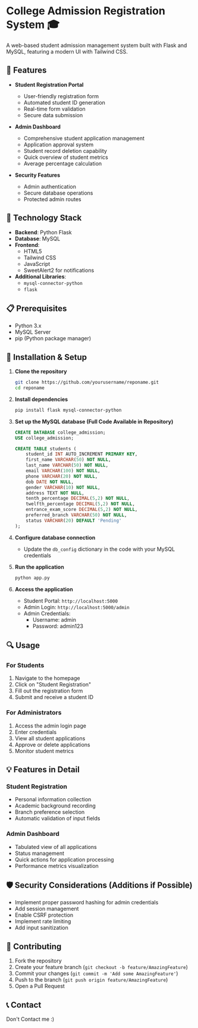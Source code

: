# College Admission Registration System 🎓

A web-based student admission management system built with Flask and MySQL, featuring a modern UI with Tailwind CSS.

## 🌟 Features

- **Student Registration Portal**
  - User-friendly registration form
  - Automated student ID generation
  - Real-time form validation
  - Secure data submission

- **Admin Dashboard**
  - Comprehensive student application management
  - Application approval system
  - Student record deletion capability
  - Quick overview of student metrics
  - Average percentage calculation

- **Security Features**
  - Admin authentication
  - Secure database operations
  - Protected admin routes

## 🔧 Technology Stack

- **Backend**: Python Flask
- **Database**: MySQL
- **Frontend**: 
  - HTML5
  - Tailwind CSS
  - JavaScript
  - SweetAlert2 for notifications
- **Additional Libraries**:
  - `mysql-connector-python`
  - `flask`

## 📋 Prerequisites

- Python 3.x
- MySQL Server
- pip (Python package manager)

## 🚀 Installation & Setup

1. **Clone the repository**
   ```bash
   git clone https://github.com/yourusername/reponame.git
   cd reponame
   ```


2. **Install dependencies**
   ```bash
   pip install flask mysql-connector-python
   ```

3. **Set up the MySQL database (Full Code Available in Repository)** 
   ```sql
   CREATE DATABASE college_admission;
   USE college_admission;

   CREATE TABLE students (
       student_id INT AUTO_INCREMENT PRIMARY KEY,
       first_name VARCHAR(50) NOT NULL,
       last_name VARCHAR(50) NOT NULL,
       email VARCHAR(100) NOT NULL,
       phone VARCHAR(20) NOT NULL,
       dob DATE NOT NULL,
       gender VARCHAR(10) NOT NULL,
       address TEXT NOT NULL,
       tenth_percentage DECIMAL(5,2) NOT NULL,
       twelfth_percentage DECIMAL(5,2) NOT NULL,
       entrance_exam_score DECIMAL(5,2) NOT NULL,
       preferred_branch VARCHAR(50) NOT NULL,
       status VARCHAR(20) DEFAULT 'Pending'
   );
   ```

4. **Configure database connection**
   - Update the `db_config` dictionary in the code with your MySQL credentials

5. **Run the application**
   ```bash
   python app.py
   ```

6. **Access the application**
   - Student Portal: `http://localhost:5000`
   - Admin Login: `http://localhost:5000/admin`
   - Admin Credentials:
     - Username: admin
     - Password: admin123

## 🔍 Usage

### For Students
1. Navigate to the homepage
2. Click on "Student Registration"
3. Fill out the registration form
4. Submit and receive a student ID

### For Administrators
1. Access the admin login page
2. Enter credentials
3. View all student applications
4. Approve or delete applications
5. Monitor student metrics

## 💡 Features in Detail

### Student Registration
- Personal information collection
- Academic background recording
- Branch preference selection
- Automatic validation of input fields

### Admin Dashboard
- Tabulated view of all applications
- Status management
- Quick actions for application processing
- Performance metrics visualization

## 🛡️ Security Considerations (Additions if Possible)

- Implement proper password hashing for admin credentials
- Add session management
- Enable CSRF protection
- Implement rate limiting
- Add input sanitization

## 🤝 Contributing

1. Fork the repository
2. Create your feature branch (`git checkout -b feature/AmazingFeature`)
3. Commit your changes (`git commit -m 'Add some AmazingFeature'`)
4. Push to the branch (`git push origin feature/AmazingFeature`)
5. Open a Pull Request


## 📞 Contact

Don't Contact me :)
